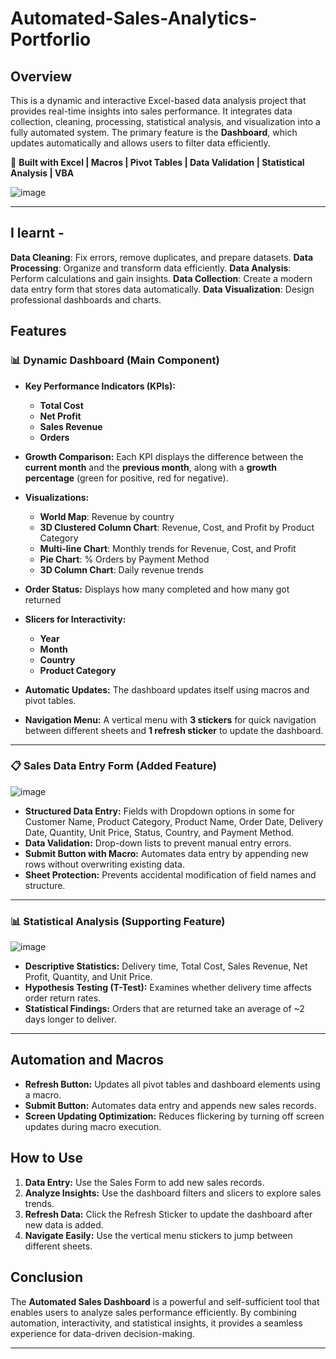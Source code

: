 # Automated-Sales-Analytics-Portforlio

## Overview
This is a dynamic and interactive Excel-based data analysis project that provides real-time insights into sales performance. It integrates data collection, cleaning, processing, statistical analysis, and visualization into a fully automated system. The primary feature is the **Dashboard**, which updates automatically and allows users to filter data efficiently.

📌 **Built with Excel | Macros | Pivot Tables | Data Validation | Statistical Analysis | VBA**

![image](https://github.com/user-attachments/assets/1919ecc9-6beb-44ae-854c-fc219afce114)

---

## I learnt -
**Data Cleaning**: Fix errors, remove duplicates, and prepare datasets.
**Data Processing**: Organize and transform data efficiently.
**Data Analysis**: Perform calculations and gain insights.
**Data Collection**: Create a modern data entry form that stores data automatically.
**Data Visualization**: Design professional dashboards and charts.


## Features
### 📊 **Dynamic Dashboard (Main Component)**
- **Key Performance Indicators (KPIs):**
  - **Total Cost**
  - **Net Profit**
  - **Sales Revenue**
  - **Orders**
    
- **Growth Comparison:** Each KPI displays the difference between the **current month** and the **previous month**, along with a **growth percentage** (green for positive, red for negative).
  
- **Visualizations:**
  - **World Map**: Revenue by country
  - **3D Clustered Column Chart**: Revenue, Cost, and Profit by Product Category
  - **Multi-line Chart**: Monthly trends for Revenue, Cost, and Profit
  - **Pie Chart**: % Orders by Payment Method
  - **3D Column Chart**: Daily revenue trends
    
- **Order Status:** Displays how many completed and how many got returned
  
- **Slicers for Interactivity:**
  - **Year**
  - **Month**
  - **Country**
  - **Product Category**
    
- **Automatic Updates:** The dashboard updates itself using macros and pivot tables.
  
- **Navigation Menu:** A vertical menu with **3 stickers** for quick navigation between different sheets and **1 refresh sticker** to update the dashboard.

---

### 📋 **Sales Data Entry Form (Added Feature)**

![image](https://github.com/user-attachments/assets/3146cfb1-968b-49bb-9362-f4a6002d0605)


- **Structured Data Entry:** Fields with Dropdown options in some for Customer Name, Product Category, Product Name, Order Date, Delivery Date, Quantity, Unit Price, Status, Country, and Payment Method.
- **Data Validation:** Drop-down lists to prevent manual entry errors.
- **Submit Button with Macro:** Automates data entry by appending new rows without overwriting existing data.
- **Sheet Protection:** Prevents accidental modification of field names and structure.

---

### 📊 **Statistical Analysis (Supporting Feature)**

![image](https://github.com/user-attachments/assets/dd1a4563-fdea-402f-8a14-8c6752764cb6)


- **Descriptive Statistics:** Delivery time, Total Cost, Sales Revenue, Net Profit, Quantity, and Unit Price.
- **Hypothesis Testing (T-Test):** Examines whether delivery time affects order return rates.
- **Statistical Findings:** Orders that are returned take an average of ~2 days longer to deliver.

---

## Automation and Macros
- **Refresh Button:** Updates all pivot tables and dashboard elements using a macro.
- **Submit Button:** Automates data entry and appends new sales records.
- **Screen Updating Optimization:** Reduces flickering by turning off screen updates during macro execution.

## How to Use
1. **Data Entry:** Use the Sales Form to add new sales records.
2. **Analyze Insights:** Use the dashboard filters and slicers to explore sales trends.
3. **Refresh Data:** Click the Refresh Sticker to update the dashboard after new data is added.
4. **Navigate Easily:** Use the vertical menu stickers to jump between different sheets.

## Conclusion
The **Automated Sales Dashboard** is a powerful and self-sufficient tool that enables users to analyze sales performance efficiently. By combining automation, interactivity, and statistical insights, it provides a seamless experience for data-driven decision-making.

---


